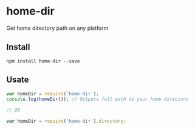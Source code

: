 home-dir
========

Get home directory path on any platform

## Install

```
npm install home-dir --save
```

## Usate

```javascript
var homeDir = require('home-dir');
console.log(homeDir()); // Outputs full path to your home directory

// OR

var homeDir = require('home-dir').directory;
```

